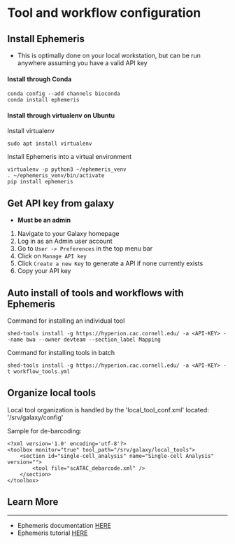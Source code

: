 
# Tool and workflow configuration

## Install Ephemeris
- This is optimally done on your local workstation, but can be run anywhere assuming you have a valid API key

#### Install through Conda
```
conda config --add channels bioconda
conda install ephemeris
```

#### Install through virtualenv on Ubuntu
Install virtualenv
```
sudo apt install virtualenv
```

Install Ephemeris into a virtual environment
```
virtualenv -p python3 ~/ephemeris_venv
. ~/ephemeris_venv/bin/activate
pip install ephemeris
```

## Get API key from galaxy
- **Must be an admin**

1. Navigate to your Galaxy homepage
2. Log in as an Admin user account
3. Go to `User -> Preferences` in the top menu bar  
4. Click on `Manage API key`
5. Click `Create a new Key` to generate a API if none currently exists
6. Copy your API key

## Auto install of tools and workflows with Ephemeris

Command for installing an individual tool
```
shed-tools install -g https://hyperion.cac.cornell.edu/ -a <API-KEY> --name bwa --owner devteam --section_label Mapping
```

Command for installing tools in batch
```
shed-tools install -g https://hyperion.cac.cornell.edu/ -a <API-KEY> -t workflow_tools.yml
```

## Organize local tools

Local tool organization is handled by the 'local_tool_conf.xml' located:
'/srv/galaxy/config'

Sample for de-barcoding:
```
<?xml version='1.0' encoding='utf-8'?>
<toolbox monitor="true" tool_path="/srv/galaxy/local_tools">
    <section id="single-cell_analysis" name="Single-cell Analysis" version="">
        <tool file="scATAC_debarcode.xml" />
    </section>
</toolbox>
```

## Learn More
---
- Ephemeris documentation [HERE](https://ephemeris.readthedocs.io/en/latest/index.html)
- Ephemeris tutorial [HERE](https://training.galaxyproject.org/training-material/topics/admin/tutorials/tool-management/tutorial.html)
